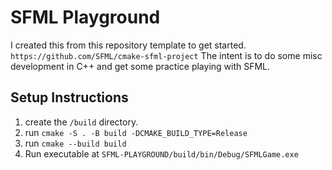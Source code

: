 # SFML Playground

I created this from this repository template to get started.  `https://github.com/SFML/cmake-sfml-project`
The intent is to do some misc development in C++ and get some practice playing with SFML.

## Setup Instructions

1. create the `/build` directory.
1. run `cmake -S . -B build -DCMAKE_BUILD_TYPE=Release`
1. run `cmake --build build`
1. Run executable at `SFML-PLAYGROUND/build/bin/Debug/SFMLGame.exe`